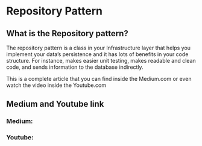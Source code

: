 # Repository Pattern 

## What is the Repository pattern?
The repository pattern is a class in your Infrastructure layer that helps you implement your data’s persistence and it has lots of benefits in your code structure. For instance, makes easier unit testing, makes readable and clean code, and sends information to the database indirectly.

This is a complete article that you can find inside the Medium.com or even watch the video inside the Youtube.com

## Medium and Youtube link 
### Medium:


### Youtube:


